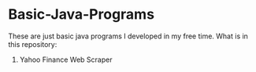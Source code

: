 # Basic-Java-Programs

These are just basic java programs I developed in my free time.  What is in this repository:
1. Yahoo Finance Web Scraper

